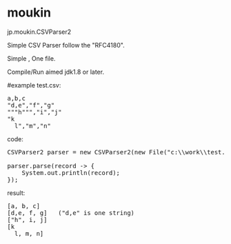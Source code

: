 # moukin

jp.moukin.CSVParser2 
 
Simple CSV Parser follow the "RFC4180".

Simple , One file.

Compile/Run aimed jdk1.8 or later.

#example
test.csv:
<pre>a,b,c
"d,e","f","g"
"""h""","i","j"
"k
  l","m","n"</pre>
code:
<pre>CSVParser2 parser = new CSVParser2(new File("c:\\work\\test.csv"), "Shift_JIS");

parser.parse(record -> {
	System.out.println(record);
});</pre>
result:
<pre>[a, b, c]
[d,e, f, g]   ("d,e" is one string)
["h", i, j]
[k
  l, m, n]</pre>
